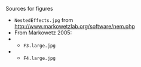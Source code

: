 Sources for figures

* `NestedEffects.jpg` from http://www.markowetzlab.org/software/nem.php
* From Markowetz 2005:
* * `F3.large.jpg`
* * `F4.large.jpg`
